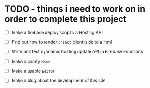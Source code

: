 # TODO - things i need to work on in order to complete this project

- [ ] Make a firebase deploy script via Hosting API

- [ ] Find out how to render `preact` client-side to a html

- [ ] Write and test dyanamic hosting update API in Firebase Functions

- [ ] Make a comfy `Home`

- [ ] Make a usable `Editor`

- [ ] Make a blog about the development of this site
